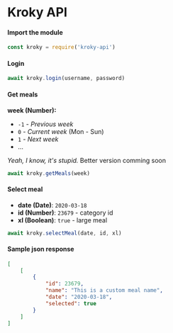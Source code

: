 # Kroky API

#### Import the module
```js
const kroky = require('kroky-api')
```

#### Login
```js
await kroky.login(username, password)
```

#### Get meals
**week (Number):**

- `-1` - *Previous week*
- `0` - *Current week* (Mon - Sun)
- `1` - *Next week*
- ...

*Yeah, I know, it's stupid.* Better version comming soon
```js
await kroky.getMeals(week)
```

#### Select meal
- **date (Date)**: `2020-03-18`
- **id (Number)**: `23679` - category id
- **xl (Boolean)**: `true` - large meal
```js
await kroky.selectMeal(date, id, xl)
```

#### Sample json response
```json
[
    [
        {
            "id": 23679,
            "name": "This is a custom meal name",
            "date": "2020-03-18",
            "selected": true
        }
    ]
]
```

